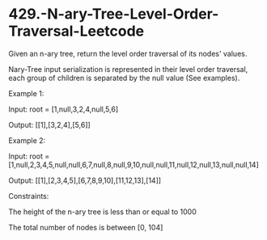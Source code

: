 # 429.-N-ary-Tree-Level-Order-Traversal-Leetcode

Given an n-ary tree, return the level order traversal of its nodes' values.


Nary-Tree input serialization is represented in their level order traversal, each group of children is separated by the null value (See examples).

 

Example 1:



Input: root = [1,null,3,2,4,null,5,6]


Output: [[1],[3,2,4],[5,6]]


Example 2:



Input: root = [1,null,2,3,4,5,null,null,6,7,null,8,null,9,10,null,null,11,null,12,null,13,null,null,14]


Output: [[1],[2,3,4,5],[6,7,8,9,10],[11,12,13],[14]]
 

Constraints:


The height of the n-ary tree is less than or equal to 1000


The total number of nodes is between [0, 104]
